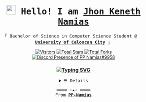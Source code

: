 <h1 align="center">
  <samp>
    <a rel="nofollow noopener noreferrer" target="_blank" href="https://PP-Namias.github.io/"><img src="https://emojis.slackmojis.com/emojis/images/1531849430/4246/blob-sunglasses.gif?1531849430" width="30"/></a> Hello! I am <b><a rel="nofollow noopener noreferrer" target="_blank" href="https://PP-Namias.github.io/">Jhon Keneth Namias</a></b>
  </samp>
</h1>

<p align="center">
  <samp>
    「 Bachelor of Science in Computer Science Student @ <a rel="nofollow noopener noreferrer" target="_blank" href="https://www.ucc-caloocan.edu.ph"><img src="https://cdn.discordapp.com/attachments/1045298870533509130/1087532184916733962/UCC_logo_transformed.png" width="15"/> <b>University of Caloocan City</b></a> 」
  </samp>
</p>

<div align="center">
  <a rel="nofollow noopener noreferrer" target="_blank" href="https://PP-Namias.github.io/"><img src="https://komarev.com/ghpvc/?username=PP-Namias&label=Profile%20Views&color=565f89&style=flat&label=Visitors" alt="Visitors"></a>
  <a rel="nofollow noopener noreferrer" target="_blank" href="https://PP-Namias.github.io/"><img src="https://img.shields.io/badge/dynamic/json?&label=Total%20Stars&color=565f89&style=flat&style=for-the-badge&query=%24.stars&url=https://api.github-star-counter.workers.dev/user/PP-Namias" alt="Total Stars"></a>
  <a rel="nofollow noopener noreferrer" target="_blank" href="https://PP-Namias.github.io/"><img src="https://img.shields.io/badge/dynamic/json?&label=Total%20Forks&color=565f89&style=flat&style=for-the-badge&query=%24.forks&url=https://api.github-star-counter.workers.dev/user/PP-Namias" alt="Total Forks"></a>
</div>

<div align="center">
  <a href="https://discord.com/users/683914336376455200" target="_blank"><img src="https://lanyard-profile-readme.vercel.app/api/683914336376455200?theme=dark&bg=0d1117&animated=false&hideDiscrim=false&borderRadius=30px&idleMessage=Probably%20doing%20something%20else..." alt="Discord Presence of PP Namias#9958"/></a>
</div>

<h3 align="center">
  <a href="https://www.linkedin.com/in/PP-Namias"><img src="http://readme-typing-svg.herokuapp.com?font=Fira+Code&pause=1000&color=39FF20&center=true&vCenter=true&width=435&lines=I'm+Jhon+Keneth+Namias%2C+19+years+old;Full+Stack+Web+Developer;Unity+Game+Developer;University+of+Caloocan+City+Student;Computer+Science+Student" alt="Typing SVG"/></a>
</h3>

<details align="center">
<summary align="center"><samp>&#9776; Details</samp></summary>
  <p align="center"> 
    <br>
    <a href="https://github.com/PP-Namias?tab=repositories" target="_blank"><img alt="Code" src="https://img.shields.io/badge/-code-000000?style=flat-square&logo=Plex&logoColor=white"></a>
    <a href="https://github.com/PP-Namias?tab=repositories&language=html" target="_blank"><img alt="HTML" src="https://img.shields.io/badge/-HTML-E34F26?style=flat-square&logo=HTML5&logoColor=white"></a>
    <a href="https://github.com/PP-Namias?tab=repositories&language=css" target="_blank"><img alt="CSS" src="https://img.shields.io/badge/-CSS-563d7c?style=flat-square&logo=CSS3&logoColor=white"></a>
    <a href="https://github.com/PP-Namias?tab=repositories&language=javascript" target="_blank"><img alt="Javascript" src="https://img.shields.io/badge/-Javascript-f1e05a?style=flat-square&logo=Javascript&logoColor=white"></a>
    <a href="https://github.com/PP-Namias?tab=repositories&language=c%2B%2B" target="_blank"><img alt="C++" src="https://img.shields.io/badge/-C%2B%2B-f34b7d?style=flat-square&logo=C%2B%2B&logoColor=white"></a>
    <a href="https://github.com/PP-Namias?tab=repositories&language=c%23" target="_blank"><img alt="C#" src="https://img.shields.io/badge/-C%23-178600?style=flat-square&logo=C-sharp&logoColor=white"></a>
    <a href="https://github.com/PP-Namias?tab=repositories&language=java" target="_blank"><img alt="Java" src="https://img.shields.io/badge/-Java-b07219?style=flat-square&logo=java&logoColor=white"></a>
    <a href="https://github.com/PP-Namias?tab=repositories&language=vb.net" target="_blank"><img alt="VB.Net" src="https://img.shields.io/badge/-Vb.net-375eab?style=flat-square&logo=.net&logoColor=white&color=blueviolet"></a>
    <a href="https://github.com/PP-Namias?tab=repositories&language=python" target="_blank"><img alt="Python" src="https://img.shields.io/badge/-Python-3572A5?style=flat-square&logo=Python&logoColor=white"></a>
    <a href="https://www.linkedin.com/in/PP-Namias"><img align="center" src="https://github-readme-streak-stats.herokuapp.com?user=PP-Namias&theme=highcontrast&hide_border=true&ring=FFFFFF&fire=757575&currStreakLabel=FFFFFF"/></a>
    <br>
    <a href="https://www.linkedin.com/in/PP-Namias"><img align="center" src="https://github-readme-stats.vercel.app/api/top-langs/?username=PP-Namias&layout=compact&theme=highcontrast&title_color=FFFFFF&hide_border=true"/></a>
    <br>
    <a href="https://www.linkedin.com/in/PP-Namias"> <img align="center" src="https://github-readme-activity-graph.cyclic.app/graph?username=PP-Namias&theme=high-contrast&custom_title=Jhon+Keneth+Namias's+Contribution+Graph&hide_border=true"/></a>
    <samp>
      <a href="https://github.com/PP-Namias" target="_blank"><img alt="PP-Namias" src="https://img.shields.io/badge/-Github-375eab?style=flat-square&logo=github&logoColor=white&color=black"/></a>
      <a href="https://github.com/PP-Namias/PP-Namias" target="_blank"><img alt="GitHub hits" src="https://img.shields.io/github/last-commit/PP-Namias/PP-Namias?label=profile%20updated&style=flat-square"></a>
    </samp>
  </p>
</details>

<samp>
  <p align="center">
    ════ ⋆★⋆ ════
    <br>
    From <a href="https://github.com/PP-Namias/PP-Namias"><b>PP-Namias</b></a>
  </p>
</samp>
